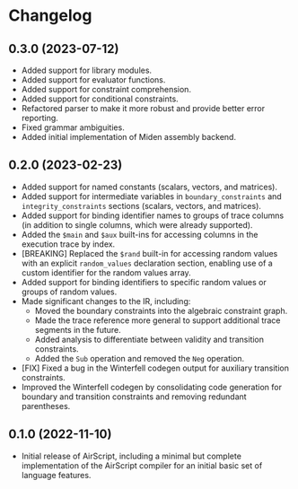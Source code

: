 # Changelog

## 0.3.0 (2023-07-12)

- Added support for library modules.
- Added support for evaluator functions.
- Added support for constraint comprehension.
- Added support for conditional constraints.
- Refactored parser to make it more robust and provide better error reporting.
- Fixed grammar ambiguities.
- Added initial implementation of Miden assembly backend.

## 0.2.0 (2023-02-23)

- Added support for named constants (scalars, vectors, and matrices).
- Added support for intermediate variables in `boundary_constraints` and `integrity_constraints` sections (scalars, vectors, and matrices).
- Added support for binding identifier names to groups of trace columns (in addition to single columns, which were already supported).
- Added the `$main` and `$aux` built-ins for accessing columns in the execution trace by index.
- [BREAKING] Replaced the `$rand` built-in for accessing random values with an explicit `random_values` declaration section, enabling use of a custom identifier for the random values array.
- Added support for binding identifiers to specific random values or groups of random values.
- Made significant changes to the IR, including:
  - Moved the boundary constraints into the algebraic constraint graph.
  - Made the trace reference more general to support additional trace segments in the future.
  - Added analysis to differentiate between validity and transition constraints.
  - Added the `Sub` operation and removed the `Neg` operation.
- [FIX] Fixed a bug in the Winterfell codegen output for auxiliary transition constraints.
- Improved the Winterfell codegen by consolidating code generation for boundary and transition constraints and removing redundant parentheses.

## 0.1.0 (2022-11-10)

- Initial release of AirScript, including a minimal but complete implementation of the AirScript compiler for an initial basic set of language features.

